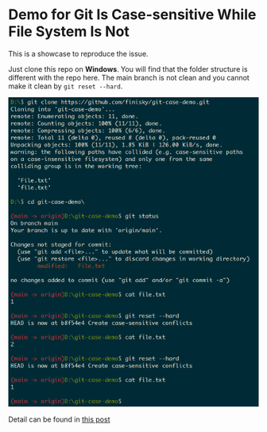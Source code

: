 # Demo for Git Is Case-sensitive While File System Is Not

This is a showcase to reproduce the issue.

Just clone this repo on **Windows**. You will find that the folder structure is different with the repo here. The main branch is not clean and you cannot make it clean by `git reset --hard`.

![Git Demo](https://raw.githubusercontent.com/finisky/finiskyimages/master/gitresetnotworking.png)

Detail can be found in [this post](https://finisky.github.io/en/git-is-case-sensitive-while-file-system-is-not/)